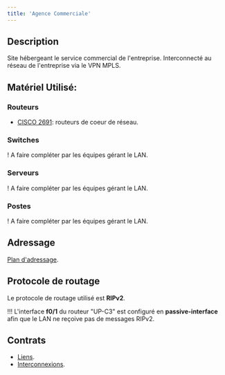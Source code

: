 ```yaml
---
title: 'Agence Commerciale'
---
```


## Description

Site hébergeant le service commercial de l'entreprise. Interconnecté au réseau de l'entreprise via le VPN MPLS.

## Matériel Utilisé:

### Routeurs

* [CISCO 2691](/materiel/routeurs#cisco-2691): routeurs de coeur de réseau.

### Switches

! A faire compléter par les équipes gérant le LAN.

### Serveurs

! A faire compléter par les équipes gérant le LAN.

### Postes

! A faire compléter par les équipes gérant le LAN.

## Adressage

[Plan d'adressage](/addressage-ip/listes-des-adresses/agence-commerciale).

## Protocole de routage

Le protocole de routage utilisé est **RIPv2**.

!!! L'interface **f0/1** du routeur "UP-C3" est configuré en **passive-interface** afin que le LAN ne reçoive pas de messages RIPv2.

## Contrats

* [Liens](/contrats/liens#agence-commerciale).
* [Interconnexions](/contrats/interconnexions#agence-commerciale).

